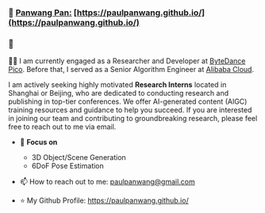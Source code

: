

###   👋   [Panwang Pan:](https://paulpanwang.github.io/) [https://paulpanwang.github.io/](https://paulpanwang.github.io/)

###  👋
 👨‍💻 I am currently engaged as a Researcher and Developer at [ByteDance](https://www.bytedance.com/en/) [Pico](https://www.picoxr.com/cn). Before that, I served as a Senior Algorithm Engineer at [Alibaba Cloud](https://www.alibabacloud.com/). 

I am actively seeking highly motivated **Research Interns** located in Shanghai or Beijing, who are dedicated to conducting research and publishing in top-tier conferences. We offer AI-generated content (AIGC) training resources and guidance to help you succeed. If you are interested in joining our team and contributing to groundbreaking research, please feel free to reach out to me via email.
  
- 🌱 **Focus on**

  - 3D Object/Scene Generation 
  - 6DoF Pose Estimation 
  
- 📫 How to reach out to me: paulpanwang@gmail.com 
- ⭐ My Github Profile: https://paulpanwang.github.io/    
